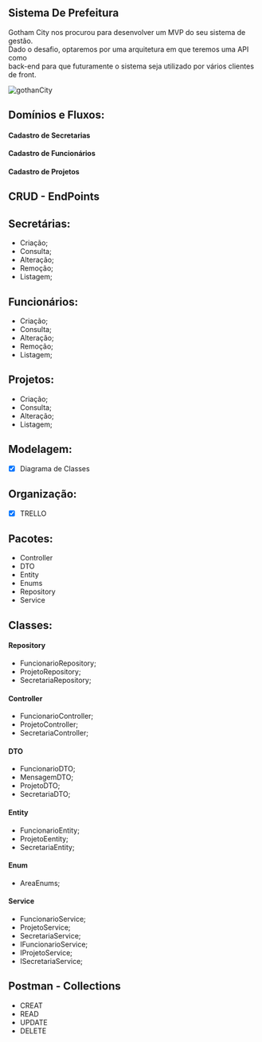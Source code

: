 ## Sistema De Prefeitura

Gotham City nos procurou para desenvolver um MVP do seu sistema de gestão.<br/>
Dado o desafio, optaremos por uma arquitetura em que teremos uma API como <br/>
back-end para que futuramente o sistema seja utilizado por vários clientes de front.

![gothanCity](https://user-images.githubusercontent.com/71403404/99021504-96512600-253f-11eb-95b5-db8c43213b8e.jpg)


## Domínios e Fluxos:

#### Cadastro de Secretarias
#### Cadastro de Funcionários
#### Cadastro de Projetos

## CRUD - EndPoints

## Secretárias:

- Criação;
- Consulta;
- Alteração;
- Remoção;
- Listagem;

## Funcionários:

- Criação;
- Consulta;
- Alteração;
- Remoção;
- Listagem;

## Projetos:

- Criação;
- Consulta;
- Alteração;
- Listagem;

## Modelagem:
- [X] Diagrama de Classes

## Organização: 
- [x] TRELLO

## Pacotes:

- Controller
- DTO
- Entity
- Enums
- Repository
- Service

## Classes:

#### Repository
- FuncionarioRepository;
- ProjetoRepository;
- SecretariaRepository;

#### Controller
- FuncionarioController;
- ProjetoController;
- SecretariaController;

#### DTO
- FuncionarioDTO;
- MensagemDTO;
- ProjetoDTO;
- SecretariaDTO;

#### Entity
- FuncionarioEntity;
- ProjetoEentity;
- SecretariaEntity;

#### Enum
- AreaEnums;

#### Service
- FuncionarioService;
- ProjetoService;
- SecretariaService;
- IFuncionarioService;
- IProjetoService;
- ISecretariaService;

## Postman - Collections
- CREAT
- READ
- UPDATE
- DELETE
